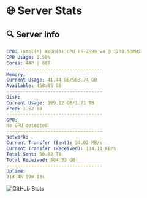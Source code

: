# 🌐 Server Stats
## 🔍 Server Info
```yaml
CPU: Intel(R) Xeon(R) CPU E5-2699 v4 @ 1239.53MHz
CPU Usage: 1.50%
Cores: 44P | 88T
-----------------------------------
Memory:
Current Usage: 41.44 GB/503.74 GB
Available: 458.85 GB
-----------------------------------
Disk:
Current Usage: 109.12 GB/1.71 TB
Free: 1.52 TB
-----------------------------------
GPU:
No GPU detected
-----------------------------------
Network:
Current Transfer (Sent): 34.02 MB/s
Current Transfer (Received): 134.11 KB/s
Total Sent: 50.82 TB
Total Received: 484.33 GB
-----------------------------------
Uptime:
31d 4h 19m 13s
```
![GitHub Stats](https://img.shields.io/badge/Updated-2025-04-08_01:42:02-blue)
